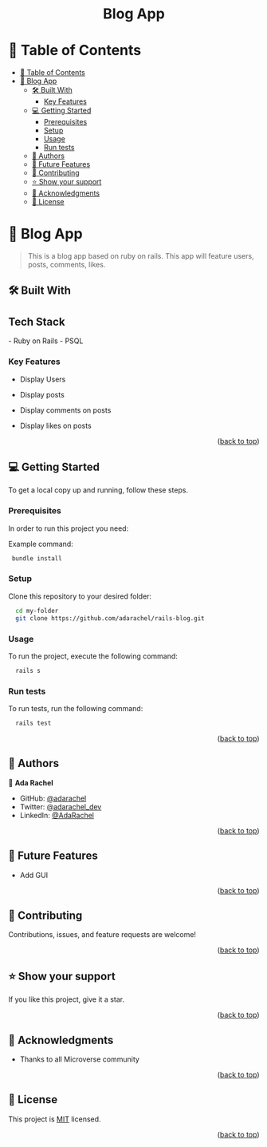 <div align="center">
  <h1>Blog App</h1>
</div>

<a name="readme-top"></a>

<!-- TABLE OF CONTENTS -->

# 📗 Table of Contents

- [📗 Table of Contents](#-table-of-contents)
- [📖 Blog App ](#-blog-app-)
  - [🛠 Built With ](#-built-with-)
    - [Key Features ](#key-features-)
  - [💻 Getting Started ](#-getting-started-)
    - [Prerequisites](#prerequisites)
    - [Setup](#setup)
    - [Usage](#usage)
    - [Run tests](#run-tests)
  - [👥 Authors ](#-authors-)
  - [🔭 Future Features ](#-future-features-)
  - [🤝 Contributing ](#-contributing-)
  - [⭐️ Show your support ](#️-show-your-support-)
  - [🙏 Acknowledgments ](#-acknowledgments-)
  - [📝 License ](#-license-)

<!-- PROJECT DESCRIPTION -->

# 📖 Blog App <a name="about-project"></a>

> This is a blog app based on ruby on rails. This app will feature users, posts, comments, likes.

## 🛠 Built With <a name="built-with"></a>
<h2> Tech Stack </h2>
- Ruby on Rails
- PSQL

<!-- Features -->

### Key Features <a name="key-features"></a>

- Display Users

- Display posts

- Display comments on posts

- Display likes on posts

<p align="right">(<a href="#readme-top">back to top</a>)</p>

<!-- GETTING STARTED -->

## 💻 Getting Started <a name="getting-started"></a>

To get a local copy up and running, follow these steps.

### Prerequisites

In order to run this project you need:

Example command:

```sh
 bundle install
```

### Setup

Clone this repository to your desired folder:

```sh
  cd my-folder
  git clone https://github.com/adarachel/rails-blog.git
```

### Usage

To run the project, execute the following command:

```sh
  rails s
```

### Run tests

To run tests, run the following command:

```sh
  rails test
```

<p align="right">(<a href="#readme-top">back to top</a>)</p>

<!-- AUTHORS -->

## 👥 Authors <a name="authors"></a>

👤  **Ada Rachel**

- GitHub: [@adarachel](https://github.com/adarachel)
- Twitter: [@adarachel_dev](https://twitter.com/adarachel_dev)
- LinkedIn: [@AdaRachel](https://www.linkedin.com/in/adarachel/)

<p align="right">(<a href="#readme-top">back to top</a>)</p>

<!-- FUTURE FEATURES -->

## 🔭 Future Features <a name="future-features"></a>

- Add GUI

<p align="right">(<a href="#readme-top">back to top</a>)</p>

<!-- CONTRIBUTING -->

## 🤝 Contributing <a name="contributing"></a>

Contributions, issues, and feature requests are welcome!

<p align="right">(<a href="#readme-top">back to top</a>)</p>

<!-- SUPPORT -->

## ⭐️ Show your support <a name="support"></a>

If you like this project, give it a star.

<p align="right">(<a href="#readme-top">back to top</a>)</p>

<!-- ACKNOWLEDGEMENTS -->

## 🙏 Acknowledgments <a name="acknowledgements"></a>

- Thanks to all Microverse community

<p align="right">(<a href="#readme-top">back to top</a>)</p>

## 📝 License <a name="license"></a>

This project is [MIT](./LICENSE) licensed.

<p align="right">(<a href="#readme-top">back to top</a>)</p>